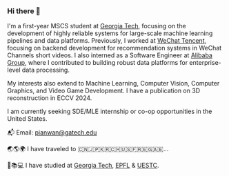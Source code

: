### Hi there 👋

I'm a first-year MSCS student at [Georgia Tech](https://www.gatech.edu/), focusing on the development of highly reliable systems for large-scale machine learning pipelines and data platforms. Previously, I worked at [WeChat Tencent](https://www.wechat.com/), focusing on backend development for recommendation systems in WeChat Channels short videos. I also interned as a Software Engineer at [Alibaba Group](https://www.alibabagroup.com/en-US), where I contributed to building robust data platforms for enterprise-level data processing. 



My interests also extend to Machine Learning, Computer Vision, Computer Graphics, and Video Game Development. I have a publication on 3D reconstruction in ECCV 2024.



I am currently seeking SDE/MLE internship or co-op opportunities in the United States.



📬 Email: pianwan@gatech.edu 



🌏🌎🌍 I have traveled to 🇨🇳🇯🇵🇰🇷🇨🇭🇺🇸🇫🇷🇪🇬🇦🇪...

🏫📚💻 I have studied at [Georgia Tech](https://www.gatech.edu/), [EPFL](https://www.epfl.ch/en/) & [UESTC](https://en.uestc.edu.cn/).
